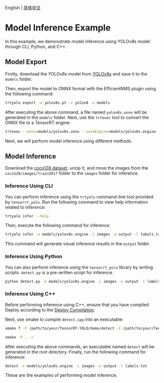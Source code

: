 English | [简体中文](README.md)

# Model Inference Example

In this example, we demonstrate model inference using YOLOv8s model through CLI, Python, and C++.

## Model Export

Firstly, download the YOLOv8s model from [YOLOv8s](https://github.com/ultralytics/assets/releases/download/v8.2.0/yolov8s.pt) and save it to the `models` folder.

Then, export the model to ONNX format with the EfficientNMS plugin using the following command:

```bash
trtyolo export -w yolov8s.pt -v yolov8 -o models
```

After executing the above command, a file named `yolov8s.onnx` will be generated in the `models` folder. Next, use the `trtexec` tool to convert the ONNX file to a TensorRT engine:

```bash
trtexec --onnx=models/yolov8s.onnx --saveEngine=models/yolov8s.engine --fp16
```

Next, we will perform model inference using different methods.

## Model Inference

Download the [coco128 dataset](https://ultralytics.com/assets/coco128.zip), unzip it, and move the images from the `coco128/images/train2017` folder to the `images` folder for inference.

### Inference Using CLI

You can perform inference using the `trtyolo` command-line tool provided by `tensorrt_yolo`. Run the following command to view help information related to inference:

```bash
trtyolo infer --help
```

Then, execute the following command for inference:

```bash
trtyolo infer -e models/yolov8s.engine -i images -o output -l labels.txt
```

This command will generate visual inference results in the `output` folder.

### Inference Using Python

You can also perform inference using the `tensorrt_yolo` library by writing scripts. `detect.py` is a pre-written script for inference.

```bash
python detect.py -e models/yolov8s.engine -i images -o output -l labels.txt
```

### Inference Using C++

Before performing inference using C++, ensure that you have compiled Deploy according to the [Deploy Compilation](../../docs/en/build_and_install.md#deploy-compilation).

Next, use xmake to compile `detect.cpp` into an executable:

```bash
xmake f -P /path/to/your/TensorRT-YOLO/demo/detect -F /path/to/your/TensorRT-YOLO/demo/detect/xmake.lua --tensorrt="/path/to/your/TensorRT" --deploy=/path/to/your/TensorRT-YOLO

xmake -P . -r
```

After executing the above commands, an executable named `detect` will be generated in the root directory. Finally, run the following command for inference:

```bash
detect -e models/yolov8s.engine -i images -o output -l labels.txt
```

These are the examples of performing model inference.
